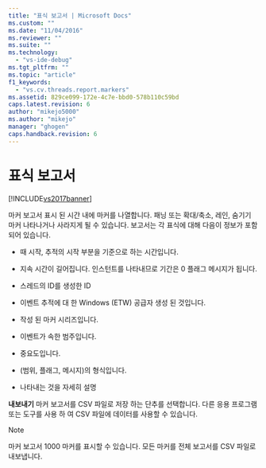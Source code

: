 ```yaml
---
title: "표식 보고서 | Microsoft Docs"
ms.custom: ""
ms.date: "11/04/2016"
ms.reviewer: ""
ms.suite: ""
ms.technology: 
  - "vs-ide-debug"
ms.tgt_pltfrm: ""
ms.topic: "article"
f1_keywords: 
  - "vs.cv.threads.report.markers"
ms.assetid: 829ce099-172e-4c7e-bbd0-578b110c59bd
caps.latest.revision: 6
author: "mikejo5000"
ms.author: "mikejo"
manager: "ghogen"
caps.handback.revision: 6
---
```

# 표식 보고서
[!INCLUDE[vs2017banner](../code-quality/includes/vs2017banner.md)]

마커 보고서 표시 된 시간 내에 마커를 나열합니다.  패닝 또는 확대\/축소, 레인, 숨기기 마커 나타나거나 사라지게 될 수 있습니다.  보고서는 각 표식에 대해 다음이 정보가 포함 되어 있습니다.  
  
-   때 시작, 추적의 시작 부분을 기준으로 하는 시간입니다.  
  
-   지속 시간이 길어집니다.  인스턴트를 나타내므로 기간은 0 플래그 메시지가 됩니다.  
  
-   스레드의 ID를 생성한 ID  
  
-   이벤트 추적에 대 한 Windows \(ETW\) 공급자 생성 된 것입니다.  
  
-   작성 된 마커 시리즈입니다.  
  
-   이벤트가 속한 범주입니다.  
  
-   중요도입니다.  
  
-   \(범위, 플래그, 메시지\)의 형식입니다.  
  
-   나타내는 것을 자세히 설명  
  
 **내보내기** 마커 보고서를 CSV 파일로 저장 하는 단추를 선택합니다.  다른 응용 프로그램 또는 도구를 사용 하 여 CSV 파일에 데이터를 사용할 수 있습니다.  
  
> [!NOTE]
>  마커 보고서 1000 마커를 표시할 수 있습니다.  모든 마커를 전체 보고서를 CSV 파일로 내보냅니다.